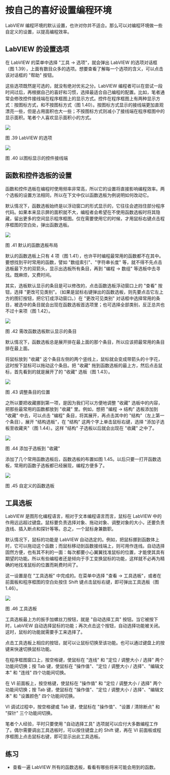 # 按自己的喜好设置编程环境

LabVIEW 编程环境的默认设置，也许对你并不适合。那么可以对编程环境做一些自定义的设置，以提高编程效率。

## LabVIEW 的设置选项

在 LabVIEW 的菜单中选择 "工具 -\> 选项"，就会弹出 LabVIEW 的选项对话框（图
1.39），上面有数目众多的选项。想要查看了解每一个选项的含义，可以点击该对话框的 "帮助" 按钮。

这些选项既然是可选的，就没有绝对优劣之分。LabVIEW 编程者可以在尝试一段时间过后，再根据自己的喜好和习惯，选择最适合自己编程的配置。比如，笔者通常会修改控件接线端在程序框图上的显示方式。控件在程序框图上有两种显示方式：按图标方式，和不按图标方式（图 1.40）。按图标方式显示的接线端更加直观漂亮一些，但是占用面积也大一些；不按图标方式则减小了接线端在程序框图中的显示面积。笔者个人喜欢显示面积小的方式。

![](images/image54.png)

图 .39 LabVIEW 的选项

![](images/image55.png)

图 .40 以图标显示的控件接线端

## 函数和控件选板的设置

函数和控件选板在编程时使用频率非常高，所以它的设置将直接影响编程效率。两个选板的设置方法相同，所以在下文中仅以函数选板为例说明如何改动它。

默认情况下，函数选板始终是以浮动窗口的形式显示的，它往往会遮挡住部分程序代码。如果本来显示屏的面积就不大，编程者会希望在不使用函数选板时将其隐藏，留出更多的空间显示程序框图。仅在需要使用它的时候，才用鼠标右键点击程序框图的空白处，弹出函数选板。

![](images/image56.png)

图 .41 默认的函数选板布局

默认的函数选板上只有 4 项（图
1.41），也许平时编程最常用的函数都不在其中。要想找到平时常用的函数，譬如 "数组索引"、"字符串长度" 等，就不得不先点击选板最下方的双箭头，显示出选板所有条目，再到 "编程 -\> 数组" 等选板中去寻找。既麻烦，又费时间。

其实，选板默认显示的条目是可以修改的，点击函数选板浮动窗口上的 "查看" 按钮，选择 "更改可见类别"。（如果是鼠标右键弹出的函数选板，则先要点击它左上方的图钉按钮，把它钉成浮动窗口。）在 "更改可见类别" 对话框中选择常用的条目，被选中的条目就会出现在函数选板首选项里；也可选择全部类别，反正总共也不过十来项（图
1.42）。

![](images/image57.png)

图 .42 需改函数选板默认显示的条目

默认情况下，函数选板总是展开排在最上面的那个条目，所以应该把最常用的条目排在最上面。

将鼠标放到 "收藏" 这个条目左侧的两个竖线上，鼠标就会变成带箭头的十字花，这时按下鼠标可以拖动这个条目。把 "收藏" 拖到函数选板的最上方，然后点击鼠标，首先看到的就是展开了的 "收藏" 选板（图
1.43）。

![](images/image58.png)

图 .43 调整条目的位置

之所以要把收藏挪到第一项，是因为我们可以方便地调整 "收藏" 选板中的内容，把那些最常用的函数都放到 "收藏" 里。例如，想把 "编程 -\> 结构" 选板添加到 "收藏" 中去，可以点击 "编程" 条目，将其展开，再点击其中的 "结构"（左上第一个条目），展开 "结构选板"，在 "结构" 这两个字上单击鼠标右键，选择 "添加子选板至收藏夹"（图
1.44）。这样 "结构" 子选板以后就会出现在 "收藏" 之中了。

![](images/image59.png)

图 .44 添加子选板到 "收藏"

添加了几个常用函数选板后，函数选板的布置如图
1.45。以后只要一打开函数选板，常用的函数子选板都已经展现，编程方便多了。

![](images/image60.png)

图 .45 自定义的函数选板

## 工具选板

LabVIEW 是图形化编程语言，相对于文本编程语言而言，鼠标在 LabVIEW 中的作用远远超过键盘。鼠标要负责选择对象、拖动对象、调整对象的大小，还要负责连线、插入断点和探针等等。总之，一个鼠标身兼数职。

默认情况下，鼠标的功能是 LabVIEW 自动选定的。例如，把鼠标挪到函数体上时，它可以拖动这个函数；而鼠标移动到函数接线端上，则可用作连线。自动选择固然方便，也有其不利的一面：每次都要小心翼翼找准鼠标的位置，才能使其具有期望的功能。所以有些编程者还是倾向于手工变换鼠标的功能，这样就不必再为精确的地找准鼠标的位置而耗费时间了。

这一设置是在 "工具选板" 中完成的。在菜单中选择 "查看 -\> 工具选板"，或者在前面板和程序框图的空白处按住 Shift 键点击鼠标右键，即可弹出工具选板（图
1.46）。

![](images/image61.png)

图 .46 工具选板

工具选板最上方的扳手加螺丝刀按钮，就是 "自动选择工具" 按钮。当它被按下时，LabVIEW 自动选择鼠标的功能；再次点击这个按钮，自动选择功能被关闭。这时，鼠标的功能就需要手工来选择了。

点击工具选板上相应的按钮，就可以让鼠标切换至该功能。也可以通过键盘上的按键来快速切换鼠标功能。

在程序框图窗口上，按空格键，使鼠标在 "连线" 和 "定位 / 调整大小 / 选择" 两个功能间切换；按 Tab 键，使鼠标在 "操作值"、"定位 / 调整大小 / 选择"、"编辑文本" 和 "连线" 四个功能间切换。

在 VI 前面板上，按空格键，使鼠标在 "操作值" 和 "定位 / 调整大小 / 选择" 两个功能间切换；按 Tab 键，使鼠标在 "操作值"、"定位 / 调整大小 / 选择"、"编辑文本" 和 "设置颜色" 四个功能间切换。

VI 调试过程中，按空格键或 Tab 键，使鼠标在 "操作值"、"设置 / 清除断点" 和 "探针" 三个功能间切换。

笔者个人经验，平时只要使用 "自动选择工具" 选项就可以应付大多数编程工作了。偶尔需要调出工具选板时，可以按住键盘上的 Shift 键，再在 VI 前面板或程序框图上点击鼠标右键，即可显示出此工具选板。

## 练习

* 查看一遍 LabVIEW 所有的函数选板，看看有哪些将来可能会用到的函数。